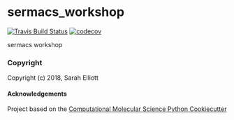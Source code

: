 sermacs_workshop
==============================
[//]: # (Badges)
[![Travis Build Status](https://travis-ci.org/REPLACE_WITH_OWNER_ACCOUNT/sermacs_workshop.png)](https://travis-ci.org/REPLACE_WITH_OWNER_ACCOUNT/sermacs_workshop)
[![codecov](https://codecov.io/gh/REPLACE_WITH_OWNER_ACCOUNT/sermacs_workshop/branch/master/graph/badge.svg)](https://codecov.io/gh/REPLACE_WITH_OWNER_ACCOUNT/sermacs_workshop/branch/master)

sermacs workshop

### Copyright

Copyright (c) 2018, Sarah Elliott


#### Acknowledgements
 
Project based on the 
[Computational Molecular Science Python Cookiecutter](https://github.com/molssi/cookiecutter-cms)
